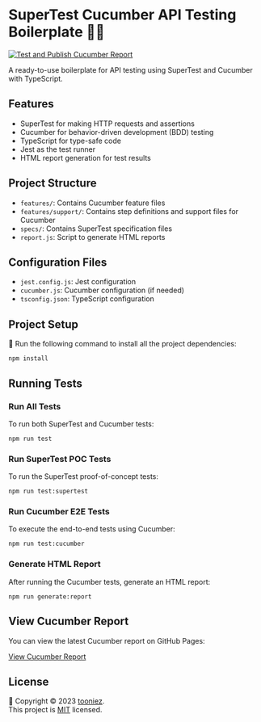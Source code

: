 # SuperTest Cucumber API Testing Boilerplate 🚀🔬

[![Test and Publish Cucumber Report](https://github.com/tooniez/supertest-cucumber-ts/actions/workflows/ci.yml/badge.svg)](https://github.com/tooniez/supertest-cucumber-ts/actions/workflows/ci.yml)

A ready-to-use boilerplate for API testing using SuperTest and Cucumber with TypeScript.

## Features

- SuperTest for making HTTP requests and assertions
- Cucumber for behavior-driven development (BDD) testing
- TypeScript for type-safe code
- Jest as the test runner
- HTML report generation for test results

## Project Structure

- `features/`: Contains Cucumber feature files
- `features/support/`: Contains step definitions and support files for Cucumber
- `specs/`: Contains SuperTest specification files
- `report.js`: Script to generate HTML reports

## Configuration Files

- `jest.config.js`: Jest configuration
- `cucumber.js`: Cucumber configuration (if needed)
- `tsconfig.json`: TypeScript configuration

## Project Setup

🔧 Run the following command to install all the project dependencies:

```shell
npm install
```
## Running Tests

### Run All Tests

To run both SuperTest and Cucumber tests:

```shell
npm run test
```

### Run SuperTest POC Tests

To run the SuperTest proof-of-concept tests:


```shell
npm run test:supertest
```

### Run Cucumber E2E Tests

To execute the end-to-end tests using Cucumber:

```shell
npm run test:cucumber
```

### Generate HTML Report

After running the Cucumber tests, generate an HTML report:

```shell
npm run generate:report
```

## View Cucumber Report

You can view the latest Cucumber report on GitHub Pages:

[View Cucumber Report](https://tooniez.github.io/supertest-cucumber-ts/)

##  License

📝 Copyright © 2023 [tooniez](https://github.com/tooniez). <br />
This project is [MIT](https://github.com/tooniez/vuejs-typescript-cypress/blob/main/LICENSE) licensed.











